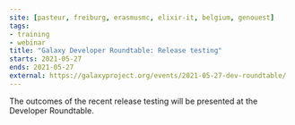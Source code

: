 ```yaml
---
site: [pasteur, freiburg, erasmusmc, elixir-it, belgium, genouest]
tags:
- training
- webinar
title: "Galaxy Developer Roundtable: Release testing"
starts: 2021-05-27
ends: 2021-05-27
external: https://galaxyproject.org/events/2021-05-27-dev-roundtable/
---
```


The outcomes of the recent release testing will be presented at the Developer Roundtable.

